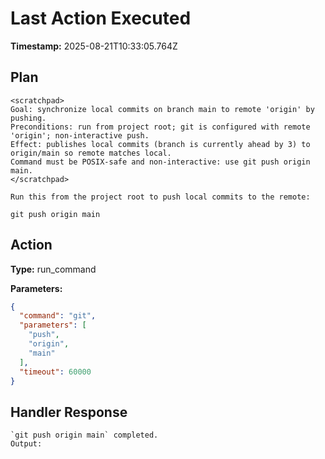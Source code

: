 # Last Action Executed

**Timestamp:** 2025-08-21T10:33:05.764Z

## Plan

```
<scratchpad>
Goal: synchronize local commits on branch main to remote 'origin' by pushing.
Preconditions: run from project root; git is configured with remote 'origin'; non-interactive push.
Effect: publishes local commits (branch is currently ahead by 3) to origin/main so remote matches local.
Command must be POSIX-safe and non-interactive: use git push origin main.
</scratchpad>

Run this from the project root to push local commits to the remote:

git push origin main
```

## Action

**Type:** run_command

**Parameters:**
```json
{
  "command": "git",
  "parameters": [
    "push",
    "origin",
    "main"
  ],
  "timeout": 60000
}
```

## Handler Response

```
`git push origin main` completed.
Output:

```
